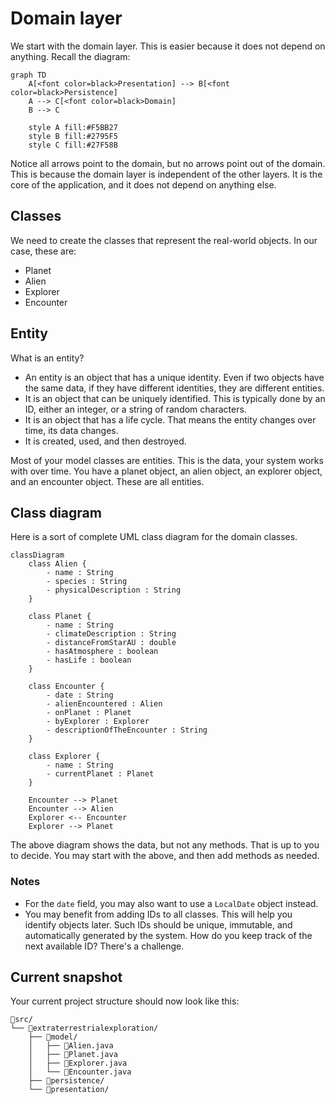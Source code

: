 # Domain layer

We start with the domain layer. This is easier because it does not depend on anything. Recall the diagram:

```mermaid
graph TD
    A[<font color=black>Presentation] --> B[<font color=black>Persistence]
    A --> C[<font color=black>Domain]
    B --> C
    
    style A fill:#F5BB27
    style B fill:#2795F5
    style C fill:#27F58B 
```

Notice all arrows point to the domain, but no arrows point out of the domain. This is because the domain layer is independent of the other layers. It is the core of the application, and it does not depend on anything else.

## Classes

We need to create the classes that represent the real-world objects. In our case, these are:

- Planet
- Alien
- Explorer
- Encounter

## Entity

What is an entity? 

- An entity is an object that has a unique identity. Even if two objects have the same data, if they have different identities, they are different entities.
- It is an object that can be uniquely identified. This is typically done by an ID, either an integer, or a string of random characters.
- It is an object that has a life cycle. That means the entity changes over time, its data changes.
- It is created, used, and then destroyed. 

Most of your model classes are entities. This is the data, your system works with over time. You have a planet object, an alien object, an explorer object, and an encounter object. These are all entities.

## Class diagram

Here is a sort of complete UML class diagram for the domain classes.

```mermaid
classDiagram
    class Alien {
        - name : String
        - species : String
        - physicalDescription : String
    }

    class Planet {
        - name : String
        - climateDescription : String
        - distanceFromStarAU : double
        - hasAtmosphere : boolean
        - hasLife : boolean
    }

    class Encounter {
        - date : String
        - alienEncountered : Alien
        - onPlanet : Planet
        - byExplorer : Explorer
        - descriptionOfTheEncounter : String
    }

    class Explorer {
        - name : String
        - currentPlanet : Planet
    }

    Encounter --> Planet
    Encounter --> Alien
    Explorer <-- Encounter
    Explorer --> Planet
```

The above diagram shows the data, but not any methods. That is up to you to decide. You may start with the above, and then add methods as needed.

### Notes

- For the `date` field, you may also want to use a `LocalDate` object instead.
- You may benefit from adding IDs to all classes. This will help you identify objects later. Such IDs should be unique, immutable, and automatically generated by the system. How do you keep track of the next available ID? There's a challenge.

## Current snapshot

Your current project structure should now look like this:

```
📁src/
└── 📁extraterrestrialexploration/
    ├── 📁model/
    │   ├── 📄Alien.java
    │   ├── 📄Planet.java
    │   ├── 📄Explorer.java
    │   └── 📄Encounter.java
    ├── 📁persistence/
    └── 📁presentation/
```
